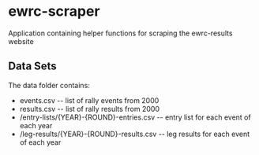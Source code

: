 # ewrc-scraper

Application containing helper functions for scraping the ewrc-results website

## Data Sets

The data folder contains:
- events.csv -- list of rally events from 2000
- results.csv -- list of rally results from 2000
- /entry-lists/{YEAR}-{ROUND}-entries.csv -- entry list for each event of each year 
- /leg-results/{YEAR}-{ROUND}-results.csv -- leg results for each event of each year